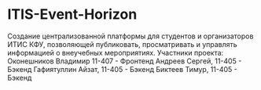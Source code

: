 # ITIS-Event-Horizon
Создание централизованной платформы для студентов и организаторов ИТИС КФУ, позволяющей публиковать, просматривать и управлять информацией о внеучебных мероприятиях.
Участники проекта:
Оконешников Владимир 11-407 - Фронтенд
Андреев Сергей, 11-405 - Бэкенд
Гафиятуллин Айзат, 11-405 - Бэкенд 
Биктеев Тимур, 11-405 - Бэкенд
